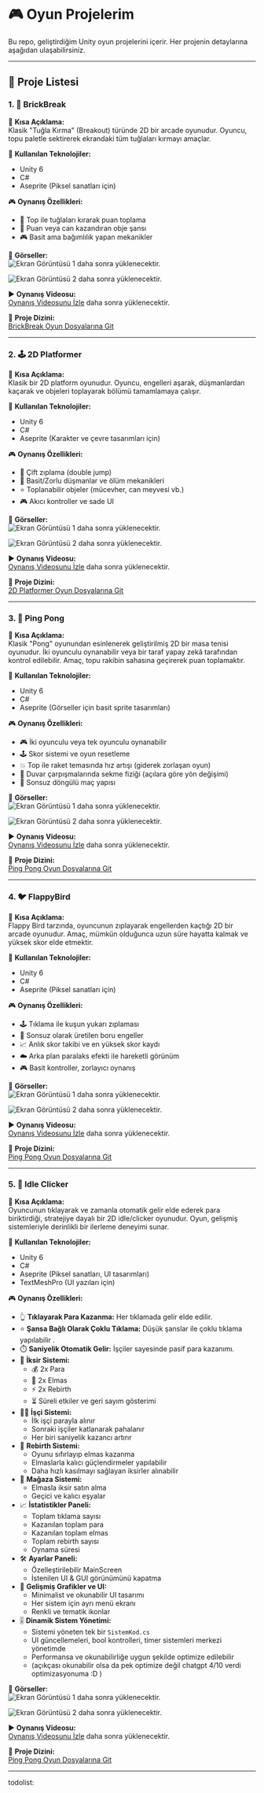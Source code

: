 # 🎮 Oyun Projelerim  
Bu repo, geliştirdiğim Unity oyun projelerini içerir. Her projenin detaylarına aşağıdan ulaşabilirsiniz.

---

## 📂 Proje Listesi

### 1. 🧱 BrickBreak  
📌 **Kısa Açıklama:**  
Klasik "Tuğla Kırma" (Breakout) türünde 2D bir arcade oyunudur. Oyuncu, topu paletle sektirerek ekrandaki tüm tuğlaları kırmayı amaçlar.

🔧 **Kullanılan Teknolojiler:**  
- Unity 6  
- C#  
- Aseprite (Piksel sanatları için)

🎮 **Oynanış Özellikleri:**  
- 🎯 Top ile tuğlaları kırarak puan toplama  
- 🧲 Puan veya can kazandıran obje şansı  
- 🎮 Basit ama bağımlılık yapan mekanikler

📸 **Görseller:**  
![Ekran Görüntüsü 1](gorseller/screenshot1.png)  daha sonra yüklenecektir.

![Ekran Görüntüsü 2](gorseller/screenshot2.png)  daha sonra yüklenecektir.

▶️ **Oynanış Videosu:**  
[Oynanış Videosunu İzle](https://youtu.be/...)   daha sonra yüklenecektir.

📂 **Proje Dizini:**  
[BrickBreak Oyun Dosyalarına Git](https://github.com/FarzetkiTR38/UNITY-2D-MINI-PROJECTS/tree/main/FBrickBreak)

---

### 2. 🕹️ 2D Platformer  
📌 **Kısa Açıklama:**  
Klasik bir 2D platform oyunudur. Oyuncu, engelleri aşarak, düşmanlardan kaçarak ve objeleri toplayarak bölümü tamamlamaya çalışır.

🔧 **Kullanılan Teknolojiler:**  
- Unity 6  
- C#  
- Aseprite (Karakter ve çevre tasarımları için)

🎮 **Oynanış Özellikleri:**  
- 🦘 Çift zıplama (double jump)  
- 🧟 Basit/Zorlu düşmanlar ve ölüm mekanikleri  
- ⭐ Toplanabilir objeler (mücevher, can meyvesi vb.)  
- 🎮 Akıcı kontroller ve sade UI

📸 **Görseller:**  
![Ekran Görüntüsü 1](gorseller/platformer1.png)  daha sonra yüklenecektir.

![Ekran Görüntüsü 2](gorseller/platformer2.png)  daha sonra yüklenecektir.

▶️ **Oynanış Videosu:**  
[Oynanış Videosunu İzle](https://youtu.be/...)   daha sonra yüklenecektir.

📂 **Proje Dizini:**  
[2D Platformer Oyun Dosyalarına Git](https://github.com/FarzetkiTR38/UNITY-2D-MINI-PROJECTS/tree/main/F2DPlatformGame)

---

### 3. 🏓 Ping Pong  
📌 **Kısa Açıklama:**  
Klasik "Pong" oyunundan esinlenerek geliştirilmiş 2D bir masa tenisi oyunudur. İki oyunculu oynanabilir veya bir taraf yapay zekâ tarafından kontrol edilebilir. Amaç, topu rakibin sahasına geçirerek puan toplamaktır.

🔧 **Kullanılan Teknolojiler:**

- Unity 6  
- C#  
- Aseprite (Görseller için basit sprite tasarımları)

🎮 **Oynanış Özellikleri:**

- 🎮 İki oyunculu veya tek oyunculu oynanabilir  
- 🕹️ Skor sistemi ve oyun resetleme
- 💥 Top ile raket temasında hız artışı (giderek zorlaşan oyun)
- 🛑 Duvar çarpışmalarında sekme fiziği (açılara göre yön değişimi)
- 🔄 Sonsuz döngülü maç yapısı

📸 **Görseller:**  
![Ekran Görüntüsü 1](gorseller/platformer1.png)  daha sonra yüklenecektir.

![Ekran Görüntüsü 2](gorseller/platformer2.png)  daha sonra yüklenecektir.

▶️ **Oynanış Videosu:**  
[Oynanış Videosunu İzle](https://youtu.be/...)   daha sonra yüklenecektir.

📂 **Proje Dizini:**  
[Ping Pong Oyun Dosyalarına Git](https://github.com/FarzetkiTR38/UNITY-2D-MINI-PROJECTS/tree/main/FPingPonk)

---

### 4. 🐦 FlappyBird  
📌 **Kısa Açıklama:**  
Flappy Bird tarzında, oyuncunun zıplayarak engellerden kaçtığı 2D bir arcade oyunudur. Amaç, mümkün olduğunca uzun süre hayatta kalmak ve yüksek skor elde etmektir.

🔧 **Kullanılan Teknolojiler:**  
- Unity 6  
- C#  
- Aseprite (Piksel sanatları için)

🎮 **Oynanış Özellikleri:**  
- 🕹️ Tıklama ile kuşun yukarı zıplaması  
- 🚧 Sonsuz olarak üretilen boru engeller  
- 📈 Anlık skor takibi ve en yüksek skor kaydı  
- ☁️ Arka plan paralaks efekti ile hareketli görünüm  
- 🎮 Basit kontroller, zorlayıcı oynanış

📸 **Görseller:**  
![Ekran Görüntüsü 1](gorseller/platformer1.png)  daha sonra yüklenecektir.

![Ekran Görüntüsü 2](gorseller/platformer2.png)  daha sonra yüklenecektir.

▶️ **Oynanış Videosu:**  
[Oynanış Videosunu İzle](https://youtu.be/...)   daha sonra yüklenecektir.

📂 **Proje Dizini:**  
[Ping Pong Oyun Dosyalarına Git](https://github.com/FarzetkiTR38/UNITY-2D-MINI-PROJECTS/tree/main/FFlappyBird)

---

### 5. 💸 Idle Clicker  
📌 **Kısa Açıklama:**  
Oyuncunun tıklayarak ve zamanla otomatik gelir elde ederek para biriktirdiği, stratejiye dayalı bir 2D idle/clicker oyunudur. Oyun, gelişmiş sistemleriyle derinlikli bir ilerleme deneyimi sunar.

🔧 **Kullanılan Teknolojiler:**  
- Unity 6  
- C#  
- Aseprite (Piksel sanatları, UI tasarımları)  
- TextMeshPro (UI yazıları için)

🎮 **Oynanış Özellikleri:**  
- 👆 **Tıklayarak Para Kazanma:** Her tıklamada gelir elde edilir.
- ⭐ **Şansa Bağlı Olarak Çoklu Tıklama:** Düşük şanslar ile çoklu tıklama yapılabilir .  
- ⏱️ **Saniyelik Otomatik Gelir:** İşçiler sayesinde pasif para kazanımı.  
- 🧪 **İksir Sistemi:**  
  - 💰 2x Para  
  - 💎 2x Elmas  
  - ⚡ 2x Rebirth
  - ⏳ Süreli etkiler ve geri sayım gösterimi  
- 🧑‍🏭 **İşçi Sistemi:**  
  - İlk işçi parayla alınır  
  - Sonraki işçiler katlanarak pahalanır  
  - Her biri saniyelik kazancı artırır  
- 🔁 **Rebirth Sistemi:**  
  - Oyunu sıfırlayıp elmas kazanma  
  - Elmaslarla kalıcı güçlendirmeler yapılabilir
  - Daha hızlı kasılmayı sağlayan iksirler alınabilir
- 🏪 **Mağaza Sistemi:**  
  - Elmasla iksir satın alma  
  - Geçici ve kalıcı eşyalar  
- 📈 **İstatistikler Paneli:**  
  - Toplam tıklama sayısı  
  - Kazanılan toplam para
  - Kazanılan toplam elmas    
  - Toplam rebirth sayısı
  - Oynama süresi
- 🛠️ **Ayarlar Paneli:**  
  - Özelleştirilebilir MainScreen  
  - İstenilen UI & GUI görünümünü kapatma
- 🎨 **Gelişmiş Grafikler ve UI:**  
  - Minimalist ve okunabilir UI tasarımı  
  - Her sistem için ayrı menü ekranı  
  - Renkli ve tematik ikonlar  
- 🎚️ **Dinamik Sistem Yönetimi:**  
  - Sistemi yöneten tek bir `SistemKod.cs`  
  - UI güncellemeleri, bool kontrolleri, timer sistemleri merkezi yönetimde  
  - Performansa ve okunabilirliğe uygun şekilde optimize edilebilir
  - (açıkçası okunabilir olsa da pek optimize değil chatgpt 4/10 verdi optimizasyonuma :D )

📸 **Görseller:**  
![Ekran Görüntüsü 1](gorseller/platformer1.png)  daha sonra yüklenecektir.

![Ekran Görüntüsü 2](gorseller/platformer2.png)  daha sonra yüklenecektir.

▶️ **Oynanış Videosu:**  
[Oynanış Videosunu İzle](https://youtu.be/...)   daha sonra yüklenecektir.

📂 **Proje Dizini:**  
[Ping Pong Oyun Dosyalarına Git](https://github.com/FarzetkiTR38/UNITY-2D-MINI-PROJECTS/tree/main/FFlappyBird)

---

<!--  -->

todolist:


